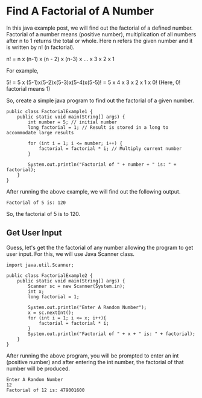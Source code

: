 # Find A Factorial of A Number

In this java example post, we will find out the factorial of a defined number. Factorial of a number means (positive number), multiplication of all numbers after n to 1 returns the total or whole. Here n refers the given number and it is written by n! (n factorial). 

n! = n x (n-1) x (n - 2) x (n-3) x ... x 3 x 2 x 1

For example,

5! = 5 x (5-1)x(5-2)x(5-3)x(5-4)x(5-5)! = 5 x 4 x 3 x 2 x 1 x 0! (Here, 0! factorial means 1)

So, create a simple java program to find out the factorial of a given number.


```
public class FactorialExample1 {
    public static void main(String[] args) {
        int number = 5; // initial number
        long factorial = 1; // Result is stored in a long to accommodate large results

        for (int i = 1; i <= number; i++) {
            factorial = factorial * i; // Multiply current number 
        }

        System.out.println("Factorial of " + number + " is: " + factorial);
    }
}
```

After running the above example, we will find out the following output.

```
Factorial of 5 is: 120
```

So, the factorial of 5 is to 120. 

## Get User Input

Guess, let's get the the factorial of any number allowing the program to get user input. For this, we will use Java Scanner class.

```
import java.util.Scanner;

public class FactorialExample2 {
    public static void main(String[] args) {
        Scanner sc = new Scanner(System.in);
        int x;
        long factorial = 1;

        System.out.println("Enter A Random Number");
        x = sc.nextInt();
        for (int i = 1; i <= x; i++){
            factorial = factorial * i;
        }
        System.out.println("Factorial of " + x + " is: " + factorial);
    }
}
```

After running the above program, you will be prompted to enter an int (positive number) and after entering the int number, the factorial of that number will be produced.

```
Enter A Random Number
12
Factorial of 12 is: 479001600
```